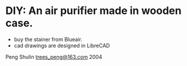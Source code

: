 # DIY: An air purifier made in wooden case.

* buy the stainer from Blueair.
* cad drawings are designed in LibreCAD


Peng Shulin <trees_peng@163.com> 2004

